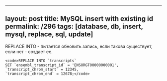 ---
layout: post
title: MySQL insert with existing id
permalink: /296
tags: [database, db, insert, mysql, replace, sql, update]
----

REPLACE INTO - пытается обновить запись, если такова существует, если нет -
создает ее.

    
    <code>REPLACE INTO `transcripts`
    SET `ensembl_transcript_id` = 'ENSORGT00000000001',
    `transcript_chrom_start` = 12345,
    `transcript_chrom_end` = 12678;</code>

